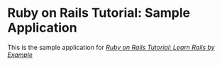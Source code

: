 # Ruby on Rails Tutorial: Sample Application

This is the sample application for [*Ruby on Rails Tutorial: Learn Rails by Example*](http://railstutorial.org/)